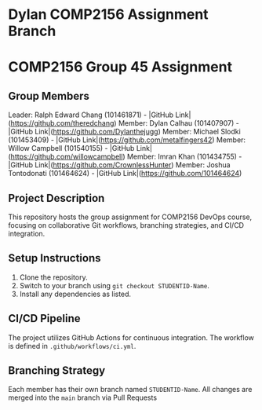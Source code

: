 # Dylan COMP2156 Assignment Branch

# COMP2156 Group 45 Assignment

## Group Members

Leader: Ralph Edward Chang (101461871) - |GitHub Link|(https://github.com/theredchang)
Member: Dylan Calhau (101407907) - |GitHub Link|(https://github.com/Dylanthejugg) 
Member: Michael Slodki (101453409) - |GitHub Link|(https://github.com/metalfingers42)
Member: Willow Campbell (101540155) - |GitHub Link|(https://github.com/willowcampbell) 
Member: Imran Khan (101434755) - |GitHub Link|(https://github.com/CrownlessHunter)
Member: Joshua Tontodonati (101464624) - |GitHub Link|(https://github.com/101464624)

## Project Description
This repository hosts the group assignment for COMP2156 DevOps course, focusing on
collaborative Git workflows, branching strategies, and CI/CD integration.
## Setup Instructions
1. Clone the repository.
2. Switch to your branch using `git checkout STUDENTID-Name`.
3. Install any dependencies as listed.
## CI/CD Pipeline
The project utilizes GitHub Actions for continuous integration. The workflow is defined
in `.github/workflows/ci.yml`.
## Branching Strategy
Each member has their own branch named `STUDENTID-Name`. All changes are
merged into the `main` branch via Pull Requests
